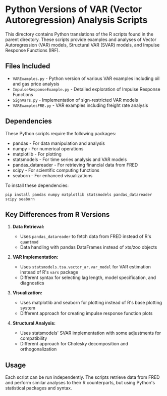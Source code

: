# Python Versions of VAR (Vector Autoregression) Analysis Scripts

This directory contains Python translations of the R scripts found in the parent directory. These scripts provide examples and analyses of Vector Autoregression (VAR) models, Structural VAR (SVAR) models, and Impulse Response Functions (IRF).

## Files Included

- `VARExamples.py` - Python version of various VAR examples including oil and gas price analysis
- `ImpulseResponseExample.py` - Detailed exploration of Impulse Response Functions
- `SignVars.py` - Implementation of sign-restricted VAR models
- `VARExamplesFRE.py` - VAR examples including freight rate analysis

## Dependencies

These Python scripts require the following packages:
- pandas - For data manipulation and analysis
- numpy - For numerical operations
- matplotlib - For plotting
- statsmodels - For time series analysis and VAR models
- pandas_datareader - For retrieving financial data from FRED
- scipy - For scientific computing functions
- seaborn - For enhanced visualizations

To install these dependencies:
```
pip install pandas numpy matplotlib statsmodels pandas_datareader scipy seaborn
```

## Key Differences from R Versions

1. **Data Retrieval:**
   - Uses `pandas_datareader` to fetch data from FRED instead of R's `quantmod`
   - Data handling with pandas DataFrames instead of xts/zoo objects

2. **VAR Implementation:**
   - Uses `statsmodels.tsa.vector_ar.var_model` for VAR estimation instead of R's `vars` package
   - Different syntax for selecting lag length, model specification, and diagnostics

3. **Visualization:**
   - Uses matplotlib and seaborn for plotting instead of R's base plotting system
   - Different approach for creating impulse response function plots

4. **Structural Analysis:**
   - Uses statsmodels' SVAR implementation with some adjustments for compatibility
   - Different approach for Cholesky decomposition and orthogonalization

## Usage

Each script can be run independently. The scripts retrieve data from FRED and perform similar analyses to their R counterparts, but using Python's statistical packages and syntax.
